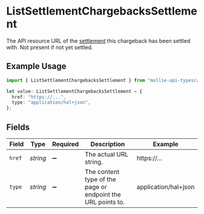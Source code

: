 # ListSettlementChargebacksSettlement

The API resource URL of the [settlement](get-settlement) this chargeback has been settled with. Not present if not yet settled.

## Example Usage

```typescript
import { ListSettlementChargebacksSettlement } from "mollie-api-typescript/models/operations";

let value: ListSettlementChargebacksSettlement = {
  href: "https://...",
  type: "application/hal+json",
};
```

## Fields

| Field                                                       | Type                                                        | Required                                                    | Description                                                 | Example                                                     |
| ----------------------------------------------------------- | ----------------------------------------------------------- | ----------------------------------------------------------- | ----------------------------------------------------------- | ----------------------------------------------------------- |
| `href`                                                      | *string*                                                    | :heavy_minus_sign:                                          | The actual URL string.                                      | https://...                                                 |
| `type`                                                      | *string*                                                    | :heavy_minus_sign:                                          | The content type of the page or endpoint the URL points to. | application/hal+json                                        |